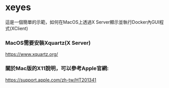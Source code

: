 # xeyes

這是一個簡單的示範，如何在MacOS上透過X Server顯示並執行Docker內GUI程式(XClient)

### MacOS需要安裝Xquartz(X Server)

https://www.xquartz.org/

### 關於Mac版的X11說明，可以參考Apple官網:

https://support.apple.com/zh-tw/HT201341

